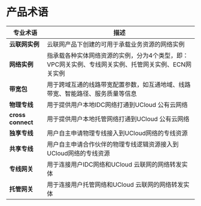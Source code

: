 # **产品术语**

| **专业术语**      | **描述**                                                     |
| ----------------- | ------------------------------------------------------------ |
| **云联网实例**    | 云联网产品下创建的可用于承载业务资源的网络实例               |
| **网络实例**      | 指承载各种实体网络资源的实例，分为4个类型，即：VPC网关实例、专线网关实例、托管网关实例、ECN网关实例 |
| **带宽包**        | 用于跨域互通的线路带宽配置参数，如互通地域、线路带宽、智能路径、服务质量等信息 |
| **物理专线**      | 用于提供用户本地IDC网络打通到UCloud 公有云网络               |
| **cross connect** | 用于提供用户本地托管网络打通到UCloud 公有云网络              |
| **独享专线**      | 用户自主申请物理专线接入到UCloud网络的专线资源               |
| **共享专线**      | 用户自主申请合作伙伴的物理专线逻辑资源接入到UCloud网络的专线资源 |
| **专线网关**      | 用于连接用户IDC网络和UCloud 云联网的网络转发实体             |
| **托管网关**      | 用于连接用户托管网络和UCloud 云联网的网络转发实体            |



> 

